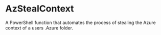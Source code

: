 # AzStealContext
A PowerShell function that automates the process of stealing the Azure context of a users .Azure folder.
